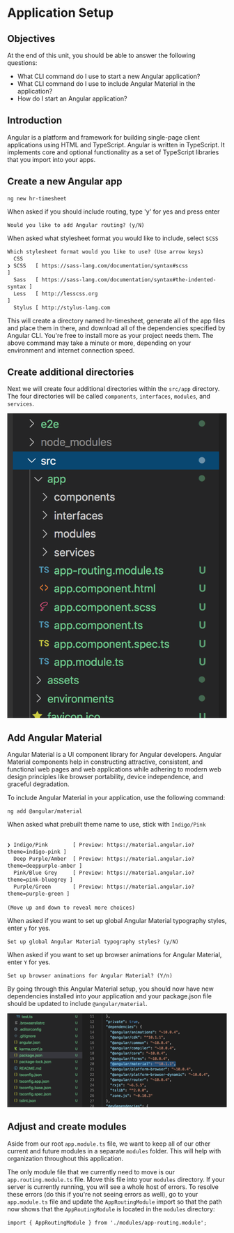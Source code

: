 # Application Setup

## Objectives

At the end of this unit, you should be able to answer the following questions:

* What CLI command do I use to start a new Angular application?
* What CLI command do I use to include Angular Material in the application?
* How do I start an Angular application?

## Introduction

Angular is a platform and framework for building single-page client applications using HTML and TypeScript. Angular is written in TypeScript. It implements core and optional functionality as a set of TypeScript libraries that you import into your apps.

## Create a new Angular app

```
ng new hr-timesheet
```

When asked if you should include routing, type 'y' for yes and press enter
```
Would you like to add Angular routing? (y/N)
```
When asked what stylesheet format you would like to include, select `SCSS`
```
Which stylesheet format would you like to use? (Use arrow keys)
  CSS 
❯ SCSS   [ https://sass-lang.com/documentation/syntax#scss                ] 
  Sass   [ https://sass-lang.com/documentation/syntax#the-indented-syntax ] 
  Less   [ http://lesscss.org                                             ] 
  Stylus [ http://stylus-lang.com  
```

This will create a directory named hr-timesheet, generate all of the app files and place them in there, and download all of the dependencies specified by Angular CLI. You're free to install more as your project needs them. The above command may take a minute or more, depending on your environment and internet connection speed.

## Create additional directories

Next we will create four additional directories within the `src/app` directory. The four directories will be called `components`, `interfaces`, `modules`, and `services`.

![Directory Structure](img/folder_structure.png)

## Add Angular Material

Angular Material is a UI component library for Angular developers. Angular Material components help in constructing attractive, consistent, and functional web pages and web applications while adhering to modern web design principles like browser portability, device independence, and graceful degradation.

To include Angular Material in your application, use the following command:
```
ng add @angular/material
```

When asked what prebuilt theme name to use, stick with `Indigo/Pink`
```Choose a prebuilt theme name, or "custom" for a custom theme: (Use arrow keys)

❯ Indigo/Pink        [ Preview: https://material.angular.io?theme=indigo-pink ] 
  Deep Purple/Amber  [ Preview: https://material.angular.io?theme=deeppurple-amber ] 
  Pink/Blue Grey     [ Preview: https://material.angular.io?theme=pink-bluegrey ] 
  Purple/Green       [ Preview: https://material.angular.io?theme=purple-green ]
 
(Move up and down to reveal more choices)
``` 

When asked if you want to set up global Angular Material typography styles, enter `y` for yes.
```
Set up global Angular Material typography styles? (y/N) 
```

When asked if you want to set up browser animations for Angular Material, enter `Y` for yes.
```
Set up browser animations for Angular Material? (Y/n)
```

By going through this Angular Material setup, you should now have new dependencies installed into your application and your package.json file should be updated to include `@angular/material`.

![package.json](img/angular_material.png)

## Adjust and create modules

Aside from our root `app.module.ts` file, we want to keep all of our other current and future modules in a separate `modules` folder. This will help with organization throughout this application.

The only module file that we currently need to move is our `app.routing.module.ts` file. Move this file into your `modules` directory. If your server is currently running, you will see a whole host of errors. To resolve these errors (do this if you're not seeing errors as well), go to your `app.module.ts` file and update the `AppRoutingModule` import so that the path now shows that the `AppRoutingModule` is located in the `modules` directory:
```
import { AppRoutingModule } from './modules/app-routing.module';
```
